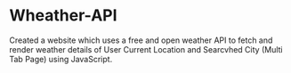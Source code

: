 # Wheather-API
 Created a website which uses a free and open weather API to fetch and render weather details of User Current Location and Searcvhed City (Multi Tab Page) using JavaScript.
